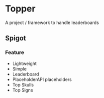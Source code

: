 # Topper
A project / framework to handle leaderboards

## Spigot
### Feature
- Lightweight
- Simple
- Leaderboard
- PlaceholderAPI placeholders
- Top Skulls
- Top Signs
